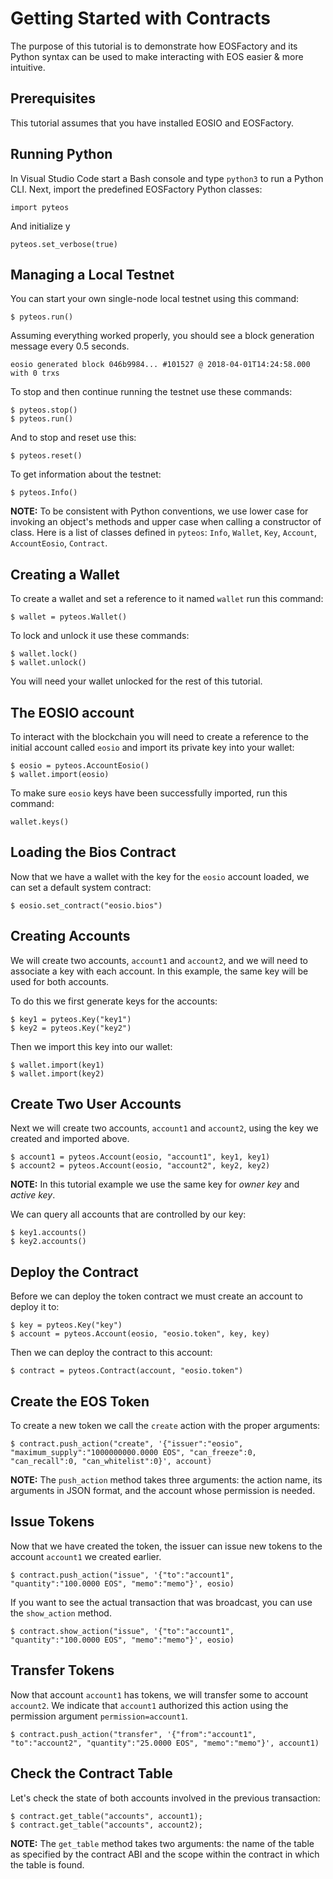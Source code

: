 # Getting Started with Contracts

The purpose of this tutorial is to demonstrate how EOSFactory and its Python syntax can be used to make interacting with EOS easier & more intuitive.

## Prerequisites

This tutorial assumes that you have installed EOSIO and EOSFactory.

##  Running Python

In Visual Studio Code start a Bash console and type `python3` to run a Python CLI. 
Next, import the predefined EOSFactory Python classes:

```
import pyteos
```

And initialize y 

```
pyteos.set_verbose(true)
```

## Managing a Local Testnet

You can start your own single-node local testnet using this command:

```
$ pyteos.run()
```

Assuming everything worked properly, you should see a block generation message every 0.5 seconds.  

```
eosio generated block 046b9984... #101527 @ 2018-04-01T14:24:58.000 with 0 trxs
```

To stop and then continue running the testnet use these commands:

```
$ pyteos.stop()
$ pyteos.run()
```

And to stop and reset use this:

```
$ pyteos.reset()
```

To get information about the testnet:

```
$ pyteos.Info()
```

**NOTE:** To be consistent with Python conventions, we use lower case for invoking an object's methods and upper case when calling a constructor of class. Here is a list of classes defined in `pyteos`: `Info`, `Wallet`, `Key`, `Account`,  `AccountEosio`, `Contract`.

## Creating a Wallet

To create a wallet and set a reference to it named `wallet` run this command:

```
$ wallet = pyteos.Wallet()
```

To lock and unlock it use these commands:

```
$ wallet.lock()
$ wallet.unlock()
```

You will need your wallet unlocked for the rest of this tutorial.

## The EOSIO account

To interact with the blockchain you will need to create a reference to the initial account called `eosio` and import its private key into your wallet:

```
$ eosio = pyteos.AccountEosio()
$ wallet.import(eosio)
```

To make sure `eosio` keys have been successfully imported, run this command:

```
wallet.keys()
```

## Loading the Bios Contract

Now that we have a wallet with the key for the `eosio` account loaded, we can set a default system contract:

```
$ eosio.set_contract("eosio.bios")
```

## Creating Accounts

We will create two accounts, `account1` and `account2`, and we will need to associate a key with each account.  In this example, the same key will be used for both accounts.

To do this we first generate keys for the accounts:

```
$ key1 = pyteos.Key("key1")
$ key2 = pyteos.Key("key2")
```

Then we import this key into our wallet:

```
$ wallet.import(key1)
$ wallet.import(key2)
```

## Create Two User Accounts

Next we will create two accounts, `account1` and `account2`, using the key we created and imported above.

```
$ account1 = pyteos.Account(eosio, "account1", key1, key1)
$ account2 = pyteos.Account(eosio, "account2", key2, key2)
```

**NOTE:** In this tutorial example we use the same key for *owner key* and *active key*.

We can query all accounts that are controlled by our key:

```
$ key1.accounts()
$ key2.accounts()
```

## Deploy the Contract

Before we can deploy the token contract we must create an account to deploy it to:

```
$ key = pyteos.Key("key")
$ account = pyteos.Account(eosio, "eosio.token", key, key)
```

Then we can deploy the contract to this account:

```
$ contract = pyteos.Contract(account, "eosio.token")
```

## Create the EOS Token

To create a new token we call the `create` action with the proper arguments:

```
$ contract.push_action("create", '{"issuer":"eosio", "maximum_supply":"1000000000.0000 EOS", "can_freeze":0, "can_recall":0, "can_whitelist":0}', account)
```

**NOTE:** The `push_action` method takes three arguments: the action name, its arguments in JSON format, and the account whose permission is needed.

## Issue Tokens

Now that we have created the token, the issuer can issue new tokens to the account `account1` we created earlier.

```
$ contract.push_action("issue", '{"to":"account1", "quantity":"100.0000 EOS", "memo":"memo"}', eosio)
```

If you want to see the actual transaction that was broadcast, you can use the `show_action` method.

```
$ contract.show_action("issue", '{"to":"account1", "quantity":"100.0000 EOS", "memo":"memo"}', eosio)
```

## Transfer Tokens

Now that account `account1` has tokens, we will transfer some to account `account2`.  We indicate that `account1` authorized this action using the permission argument `permission=account1`.

```
$ contract.push_action("transfer", '{"from":"account1", "to":"account2", "quantity":"25.0000 EOS", "memo":"memo"}', account1)
```

## Check the Contract Table

Let's check the state of both accounts involved in the previous transaction:

```
$ contract.get_table("accounts", account1);
$ contract.get_table("accounts", account2);
```

**NOTE:** The `get_table` method takes two arguments: the name of the table as specified by the contract ABI and the scope within the contract in which the table is found.